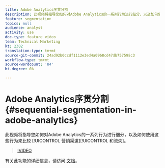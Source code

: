 ```yaml
---
title: Adobe Analytics序贯分割
description: 此视频将指导您如何对Adobe Analytics的一系列行为进行细分，以及如何使用这些行为来比较营销渠道和落差。
feature: segmentation
topics: null
audience: analyst
activity: use
doc-type: feature video
team: Technical Marketing
kt: 2302
translation-type: tm+mt
source-git-commit: 24ad92b0ccdf1112e3ed4a0968cd47db757598c3
workflow-type: tm+mt
source-wordcount: '84'
ht-degree: 0%

---
```



# Adobe Analytics序贯分割 {#sequential-segmentation-in-adobe-analytics}

此视频将指导您如何对Adobe Analytics的一系列行为进行细分，以及如何使用这些行为来比较 [!UICONTROL 营销渠道][!UICONTROL 和流失]。

>[!VIDEO](https://video.tv.adobe.com/v/25405/?quality=12)

有关此功能的详细信息，请访问 [文档](https://marketing.adobe.com/resources/help/en_US/analytics/segment/index.html?f=seg_build_ui)。
